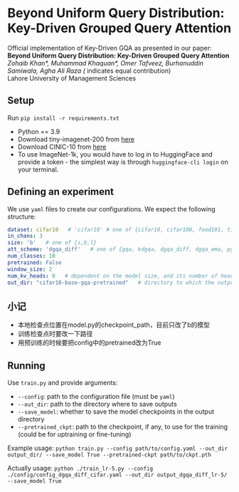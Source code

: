 # Beyond Uniform Query Distribution: Key-Driven Grouped Query Attention

Official implementation of Key-Driven GQA as presented in our paper:
**Beyond Uniform Query Distribution: Key-Driven Grouped Query Attention** </br>
*Zohaib Khan\*, Muhammad Khaquan\*, Omer Tafveez, Burhanuddin Samiwala, Agha Ali Raza (* indicates equal contribution) <br>
Lahore University of Management Sciences  <br>


## Setup

Run `pip install -r requirements.txt`

* Python == 3.9
* Download tiny-imagenet-200 from [here](http://cs231n.stanford.edu/tiny-imagenet-200.zip)
* Download CINIC-10 from [here](https://datashare.is.ed.ac.uk/bitstream/handle/10283/3192/CINIC-10.tar.gz)
* To use ImageNet-1k, you would have to log in to HuggingFace and provide a token - the simplest way is through `huggingface-cli login` on your terminal.

## Defining an experiment

We use `yaml` files to create our configurations. We expect the following structure:
```yaml
dataset: cifar10   # 'cifar10' # one of {cifar10, cifar100, food101, tiny-imagenet-200}
in_chans: 3
size: 'b'   # one of {s,b,l}
att_scheme: 'dgqa_diff'   # one of {gqa, kdgqa, dgqa_diff, dgqa_ema, pgqa}
num_classes: 10
pretrained: False
window_size: 2
num_kv_heads: 6   # dependent on the model size, and its number of heads
out_dir: "cifar10-base-gqa-pretrained"   # directory to which the outputs are saved
```
## 小记
- 本地检查点位置在model.py的checkpoint_path，目前只改了b的模型
- 训练检查点时要改一下路径
- 用预训练的时候要把config中的pretrained改为True


## Running

Use `train.py` and provide arguments:
- `--config`: path to the configuration file (must be `yaml`)
- `--out_dir`: path to the directory where to save outputs
- `--save_model`: whether to save the model checkpoints in the output directory
- `--pretrained_ckpt`: path to the checkpoint, if any, to use for the training (could be for uptraining or fine-tuning)

Example usage: `python train.py --config path/to/config.yaml --out_dir output_dir/ --save_model True --pretrained-ckpt path/to/ckpt.pth`

Actually usage: `python ./train_lr-5.py --config ./config/config_dgqa_diff_cifar.yaml --out_dir output_dgqa_diff_lr-5/ --save_model True`
